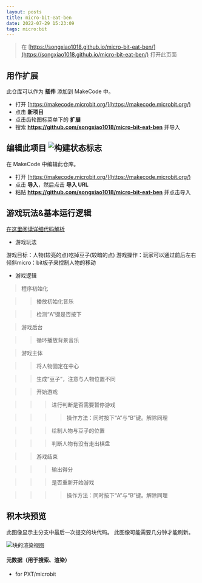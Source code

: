 ```yaml
---
layout: posts
title: micro-bit-eat-ben
date: 2022-07-29 15:23:09
tags: micro:bit
---
```


> 在 [https://songxiao1018.github.io/micro-bit-eat-ben/](https://songxiao1018.github.io/micro-bit-eat-ben/) 打开此页面

## 用作扩展

此仓库可以作为 **插件** 添加到 MakeCode 中。

* 打开 [https://makecode.microbit.org/](https://makecode.microbit.org/)
* 点击 **新项目**
* 点击齿轮图标菜单下的 **扩展**
* 搜索 **https://github.com/songxiao1018/micro-bit-eat-ben** 并导入

## 编辑此项目 ![构建状态标志](https://github.com/songxiao1018/micro-bit-eat-ben/workflows/MakeCode/badge.svg)

在 MakeCode 中编辑此仓库。

* 打开 [https://makecode.microbit.org/](https://makecode.microbit.org/)
* 点击 **导入**，然后点击 **导入 URL**
* 粘贴 **https://github.com/songxiao1018/micro-bit-eat-ben** 并点击导入

## 游戏玩法&基本运行逻辑

[在这里阅读详细代码解析](https://songxiao1018.github.io/micro-bit-eat-ben/daimajieshuo) 

* 游戏玩法

游戏目标：人物(较亮的点)吃掉豆子(较暗的点)
游戏操作：玩家可以通过前后左右倾斜micro：bit板子来控制人物的移动

* 游戏逻辑

> 程序初始化

>> 播放初始化音乐

>> 检测“A”键是否按下

> 游戏后台

>> 循环播放背景音乐

> 游戏主体

>> 将人物固定在中心

>> 生成“豆子”，注意与人物位置不同

>>开始游戏

>>> 进行判断是否需要暂停游戏

>>>> 操作方法：同时按下“A”与“B”键。解除同理

>>> 绘制人物与豆子的位置

>>> 判断人物有没有走出棋盘

>> 游戏结束

>>> 输出得分

>>> 是否重新开始游戏

>>>> 操作方法：同时按下“A”与“B”键。解除同理

## 积木块预览

此图像显示主分支中最后一次提交的块代码。
此图像可能需要几分钟才能刷新。

![块的渲染视图](https://github.com/songxiao1018/micro-bit-eat-ben/raw/master/.github/makecode/blocks.png)

#### 元数据（用于搜索、渲染）

* for PXT/microbit
<script src="https://makecode.com/gh-pages-embed.js"></script><script>makeCodeRender("{{ site.makecode.home_url }}", "{{ site.github.owner_name }}/{{ site.github.repository_name }}");</script>
